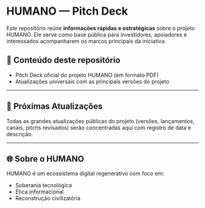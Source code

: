 # HUMANO — Pitch Deck

Este repositório reúne **informações rápidas e estratégicas** sobre o projeto HUMANO. Ele serve como base pública para investidores, apoiadores e interessados acompanharem os marcos principais da iniciativa.

## 📌 Conteúdo deste repositório

- Pitch Deck oficial do projeto HUMANO (em formato PDF)
- Atualizações universais com as principais versões do projeto

---

## 📡 Próximas Atualizações
Todas as grandes atualizações públicas do projeto (versões, lançamentos, canais, pitchs revisados) serão concentradas aqui com registro de data e descrição.

---

## 🌐 Sobre o HUMANO

HUMANO é um ecossistema digital regenerativo com foco em:
- Soberania tecnológica
- Ética informacional
- Reconstrução civilizatória
